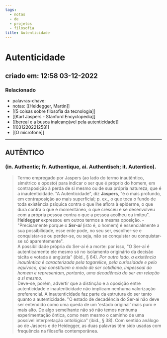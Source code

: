 ```yaml
---
tags:
  - notas
  - de
  - projetos
  - filosofia
title: Autenticidade
---
```


# Autenticidade

## criado em: 12:58 03-12-2022

### Relacionado

- palavras-chave: 
- notas: [[Heidegger, Martin]]
- [[5 coisas sobre filosofia da tecnologia]]
- [[Karl Jaspers - Stanford Encyclopedia]]
- [[bereal e a busca inalcançável pela autenticidade]]
- [[031220221258]]
- [[O microfone]]
---

## AUTÊNTICO 

### (in. Authentic; fr. Authentique, ai. Authentisch; it. Autentico).

>Termo empregado por Jaspers (ao lado do termo inautêntico, simétrico e oposto) para indicar o ser que é próprio do homem, em contraposição à perda de si mesmo ou de sua própria natureza, que é a inautenticidade. "A Autenticidade", diz **Jaspers**, "é o mais profundo, em contraposição ao mais superficial; p. ex., o que toca o fundo de toda existência psíquica contra o que lhe aflora à epiderme, o que dura contra o que é momentâneo, o que cresceu e se desenvolveu com a própria pessoa contra o que a pessoa acolheu ou imitou".  
>**Heidegger** expressou em outros termos a mesma oposição. - "Precisamente porque o ***Ser-aí*** (isto é, o homem) é essencialmente a sua possibilidade, esse ente pode, no seu ser, escolher-se e conquistar-se ou perder-se, ou seja, não se conquistar ou conquistar-se só aparentemente".  
>A possibilidade própria do Ser-aí é a morte: por isso, "O Ser-aí é autenticamente ele mesmo só no isolamento originário da decisão tácita e votada à angústia" (ibid., § 64). *Por outro lado, a existência inautêntica é caracterizada pela tagarelice, pela curiosidade e pelo equívoco, que constituem o modo de ser cotidiano, impessoal do homem e representam, portanto, uma decadência do ser em relação a si mesmo.*  
>Deve-se, porém, advertir que a distinção e a oposição entre autenticidade e inautenticidade não implicam nenhuma valorização preferencial. A inautenticidade faz parte da estrutura do ser tanto quanto a autenticidade. "O estado de decadência do Ser-aí não deve ser entendido como uma queda de um 'estado original' mais puro e mais alto. De algo semelhante não só não temos nenhuma experimentação ôntica, como nem mesmo o caminho de uma possível interpretação ontológica" (ibid., § 38). Com sentido análogo ao de Jaspers e de Heidegger, as duas palavras têm sido usadas com frequência na filosofia contemporânea.
